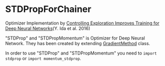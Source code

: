 # STDPropForChainer
Optimizer Implementation by [Controlling Exploration Improves Training for Deep Neural Networks](https://arxiv.org/abs/1605.09593)(Y. Ida et al. 2016)

"STDProp" and "STDPropMomentum" is Optimizer for Deep Neural Network. 
They has been created by extending [GradientMethod](http://docs.chainer.org/en/stable/_modules/chainer/optimizer.html#GradientMethod) class.

In order to use "STDProp" and "STDPropMomentum" you need to `import stdprop` or `import momentum_stdprop`.
